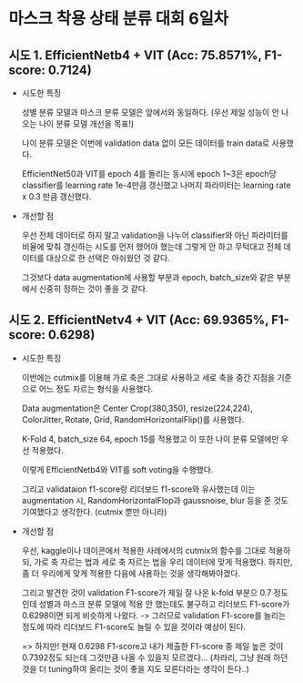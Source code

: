 # 마스크 착용 상태 분류 대회 6일차

## 시도 1. EfficientNetb4 + VIT (Acc: 75.8571%, F1-score: 0.7124)

* 시도한 특징

    성별 분류 모델과 마스크 분류 모델은 앞에서와 동일하다. (우선 제일 성능이 안 나오는 나이 분류 모델 개선을 목표!)
    
    나이 분류 모델은 이번에 validation data 없이 모든 데이터를 train data로 사용했다.
    
    EfficientNet50과 VIT를 epoch 4를 돌리는 동시에 epoch 1~3은 epoch당 classifier를 learning rate 1e-4만큼 갱신했고 나머지 파라미터는 learning rate x 0.3 만큼 갱신했다.
    
* 개선할 점

    우선 전체 데이터로 하지 말고 validation을 나누어 classifier와 아닌 파라미터를 비율에 맞춰 갱신하는 시도를 먼저 했어야 했는데 그렇게 안 하고 무턱대고 전체 데이터를 대상으로 한 선택은 아쉬웠던 것 같다.
    
    그것보다 data augmentation에 사용할 부분과 epoch, batch_size와 같은 부분에서 신중히 정하는 것이 좋을 것 같다.


## 시도 2. EfficientNetv4 + VIT (Acc: 69.9365%, F1-score: 0.6298)

* 시도한 특징

    이번에는 cutmix를 이용해 가로 축은 그대로 사용하고 세로 축을 중간 지점을 기준으로 어느 정도 자르는 형식을 사용했다.
    
    Data augmentation은 Center Crop(380,350), resize(224,224), ColorJitter, Rotate, Grid, RandomHorizontalFlip()를 사용했다.
    
    K-Fold 4, batch_size 64, epoch 15를 적용했고 이 또한 나이 분류 모델에만 우선 적용했다.
    
    이렇게 EfficientNetb4와 VIT를 soft voting을 수행했다.
    
    그리고 validataion f1-score랑 리더보드 f1-score와 유사했는데 이는 augmentation 시, RandomHorizontalFlop과 gaussnoise, blur 등을 준 것도 기여했다고 생각한다. (cutmix 뿐만 아니라)

* 개선할 점

    우선, kaggle이나 데이콘에서 적용한 사례에서의 cutmix의 함수를 그대로 적용하되, 가로 축 자르는 법과 세로 축 자르는 법을 우리 데이터에 맞게 적용했다. 하지만, 좀 더 우리에게 맞게 적용한 다음에 사용하는 것을 생각해봐야겠다.
    
    그리고 발견한 것이 validation F1-score가 제일 잘 나온 k-fold 부분으 0.7 정도인데 성별과 마스크 분류 모델에 적용 안 했는데도 불구하고 리더보드 F1-score가 0.6298이면 되게 비슷하게 나왔다. -> 그러므로 validation F1-score를 늘리는 정도에 따라 리더보드 F1-score도 늘릴 수 있을 것이라 예상이 된다.
    
    => 하지만! 현재 0.6298 F1-score고 내가 제출한 F1-score 중 제일 높은 것이 0.7392정도 되는데 그것만큼 나올 수 있을지 모르겠다... (차라리, 그냥 원래 하던 것을 더 tuning하여 올리는 것이 좋을 지도 모른다라는 생각이 든다..)

